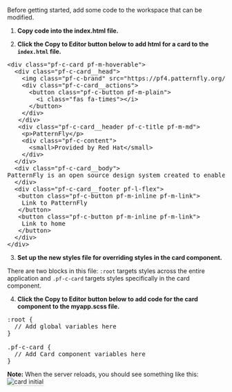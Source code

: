 Before getting started, add some code to the workspace that can be modified.
 
1) <strong>Copy code into the index.html file.</strong>
 
2) <strong> Click the Copy to Editor button below to add html for a card to the `index.html` file.</strong>
 
<pre class="file" data-filename="index.html" data-target="replace">
&lt;div class=&quot;pf-c-card pf-m-hoverable&quot;&gt;
  &lt;div class=&quot;pf-c-card__head&quot;&gt;
    &lt;img class=&quot;pf-c-brand&quot; src=&quot;https://pf4.patternfly.org/assets/images/pf-logo-small.svg&quot; alt=&quot;PatternFly Logo&quot;&gt;
    &lt;div class=&quot;pf-c-card__actions&quot;&gt;
      &lt;button class=&quot;pf-c-button pf-m-plain&quot;&gt;
        &lt;i class=&quot;fas fa-times&quot;&gt;&lt;/i&gt;
      &lt;/button&gt;
    &lt;/div&gt;
   &lt;/div&gt;
   &lt;div class=&quot;pf-c-card__header pf-c-title pf-m-md&quot;&gt;
    &lt;p&gt;PatternFly&lt;/p&gt;
    &lt;div class=&quot;pf-c-content&quot;&gt;
      &lt;small&gt;Provided by Red Hat&lt;/small&gt;
    &lt;/div&gt;
  &lt;/div&gt;
  &lt;div class=&quot;pf-c-card__body&quot;&gt;
PatternFly is an open source design system created to enable consistency and usability across a wide range of applications and use cases. PatternFly provides clear standards, guidance, and tools that help designers and developers work together more efficiently and build better user experiences.
  &lt;/div&gt;
  &lt;div class=&quot;pf-c-card__footer pf-l-flex&quot;&gt;
   &lt;button class=&quot;pf-c-button pf-m-inline pf-m-link&quot;&gt;
    Link to PatternFly
   &lt;/button&gt;
   &lt;button class=&quot;pf-c-button pf-m-inline pf-m-link&quot;&gt;
    Link to home
   &lt;/button&gt;
  &lt;/div&gt;
&lt;/div&gt;
</pre>
 
3) <strong>Set up the new styles file for overriding styles in the card component.</strong> 

There are two blocks in this file: `:root` targets styles across the entire application and `.pf-c-card` targets styles specifically in the card component.
 
4) <strong>Click the Copy to Editor button below to add code for the card component to the myapp.scss file.</strong>
 
<pre class="file" data-filename="myapp.scss" data-target="replace">
:root {
  // Add global variables here
}
 
.pf-c-card {
  // Add Card component variables here
}
</pre>
 
<strong>Note:</strong> When the server reloads, you should see something like this:
<img src="override-extend-variables/assets/devconf-artboard-1.png" alt="card initial" style="box-shadow: rgba(3, 3, 3, 0.2) 0px 1.25px 2.5px 0px;" />
